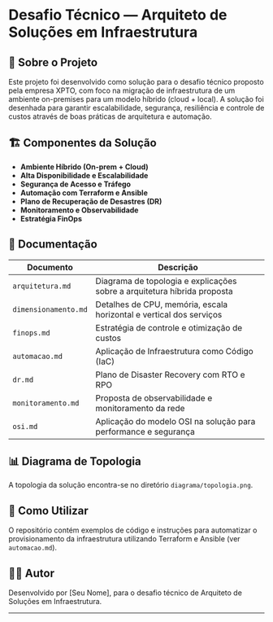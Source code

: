# Desafio Técnico — Arquiteto de Soluções em Infraestrutura

## 📌 Sobre o Projeto

Este projeto foi desenvolvido como solução para o desafio técnico proposto pela empresa XPTO, com foco na migração de infraestrutura de um ambiente on-premises para um modelo híbrido (cloud + local). A solução foi desenhada para garantir escalabilidade, segurança, resiliência e controle de custos através de boas práticas de arquitetura e automação.

## 🏗️ Componentes da Solução

- **Ambiente Híbrido (On-prem + Cloud)**
- **Alta Disponibilidade e Escalabilidade**
- **Segurança de Acesso e Tráfego**
- **Automação com Terraform e Ansible**
- **Plano de Recuperação de Desastres (DR)**
- **Monitoramento e Observabilidade**
- **Estratégia FinOps**

## 📁 Documentação

| Documento         | Descrição                                                                 |
|------------------|---------------------------------------------------------------------------|
| `arquitetura.md`  | Diagrama de topologia e explicações sobre a arquitetura híbrida proposta |
| `dimensionamento.md` | Detalhes de CPU, memória, escala horizontal e vertical dos serviços    |
| `finops.md`       | Estratégia de controle e otimização de custos                             |
| `automacao.md`    | Aplicação de Infraestrutura como Código (IaC)                             |
| `dr.md`           | Plano de Disaster Recovery com RTO e RPO                                  |
| `monitoramento.md`| Proposta de observabilidade e monitoramento da rede                      |
| `osi.md`          | Aplicação do modelo OSI na solução para performance e segurança           |

## 📊 Diagrama de Topologia

A topologia da solução encontra-se no diretório `diagrama/topologia.png`.

## 🚀 Como Utilizar

O repositório contém exemplos de código e instruções para automatizar o provisionamento da infraestrutura utilizando Terraform e Ansible (ver `automacao.md`).

## 👨‍💼 Autor

Desenvolvido por [Seu Nome], para o desafio técnico de Arquiteto de Soluções em Infraestrutura.

---


